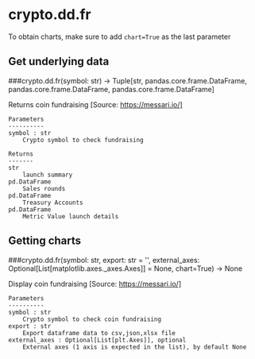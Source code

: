 # crypto.dd.fr

To obtain charts, make sure to add `chart=True` as the last parameter

## Get underlying data 
###crypto.dd.fr(symbol: str) -> Tuple[str, pandas.core.frame.DataFrame, pandas.core.frame.DataFrame, pandas.core.frame.DataFrame]

Returns coin fundraising
    [Source: https://messari.io/]

    Parameters
    ----------
    symbol : str
        Crypto symbol to check fundraising

    Returns
    -------
    str
        launch summary
    pd.DataFrame
        Sales rounds
    pd.DataFrame
        Treasury Accounts
    pd.DataFrame
        Metric Value launch details

## Getting charts 
###crypto.dd.fr(symbol: str, export: str = '', external_axes: Optional[List[matplotlib.axes._axes.Axes]] = None, chart=True) -> None

Display coin fundraising
    [Source: https://messari.io/]

    Parameters
    ----------
    symbol : str
        Crypto symbol to check coin fundraising
    export : str
        Export dataframe data to csv,json,xlsx file
    external_axes : Optional[List[plt.Axes]], optional
        External axes (1 axis is expected in the list), by default None
